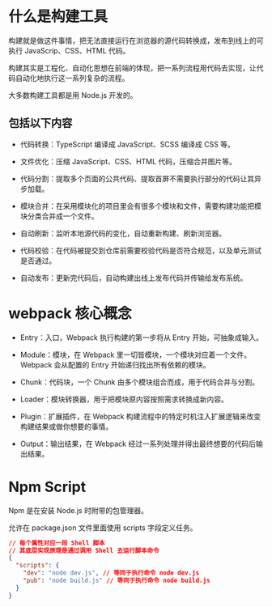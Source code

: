 # 什么是构建工具

构建就是做这件事情，把无法直接运行在浏览器的源代码转换成，发布到线上的可执行 JavaScrip、CSS、HTML 代码。

构建其实是工程化、自动化思想在前端的体现，把一系列流程用代码去实现，让代码自动化地执行这一系列复杂的流程。

大多数构建工具都是用 Node.js 开发的。

## 包括以下内容


+ 代码转换：TypeScript 编译成 JavaScript、SCSS 编译成 CSS 等。

+ 文件优化：压缩 JavaScript、CSS、HTML 代码，压缩合并图片等。

+ 代码分割：提取多个页面的公共代码、提取首屏不需要执行部分的代码让其异步加载。

+ 模块合并：在采用模块化的项目里会有很多个模块和文件，需要构建功能把模块分类合并成一个文件。

+ 自动刷新：监听本地源代码的变化，自动重新构建、刷新浏览器。

+ 代码校验：在代码被提交到仓库前需要校验代码是否符合规范，以及单元测试是否通过。

+ 自动发布：更新完代码后，自动构建出线上发布代码并传输给发布系统。



# webpack 核心概念

+ Entry：入口，Webpack 执行构建的第一步将从 Entry 开始，可抽象成输入。

+ Module：模块，在 Webpack 里一切皆模块，一个模块对应着一个文件。Webpack 会从配置的 Entry 开始递归找出所有依赖的模块。

+ Chunk：代码块，一个 Chunk 由多个模块组合而成，用于代码合并与分割。

+ Loader：模块转换器，用于把模块原内容按照需求转换成新内容。

+ Plugin：扩展插件，在 Webpack 构建流程中的特定时机注入扩展逻辑来改变构建结果或做你想要的事情。

+ Output：输出结果，在 Webpack 经过一系列处理并得出最终想要的代码后输出结果。



# Npm Script

Npm 是在安装 Node.js 时附带的包管理器。

允许在 package.json 文件里面使用 scripts 字段定义任务。

```json
// 每个属性对应一段 Shell 脚本
// 其底层实现原理是通过调用 Shell 去运行脚本命令
{
  "scripts": {
    "dev": "node dev.js", // 等同于执行命令 node dev.js
    "pub": "node build.js" // 等同于执行命令 node build.js
  }
}
```